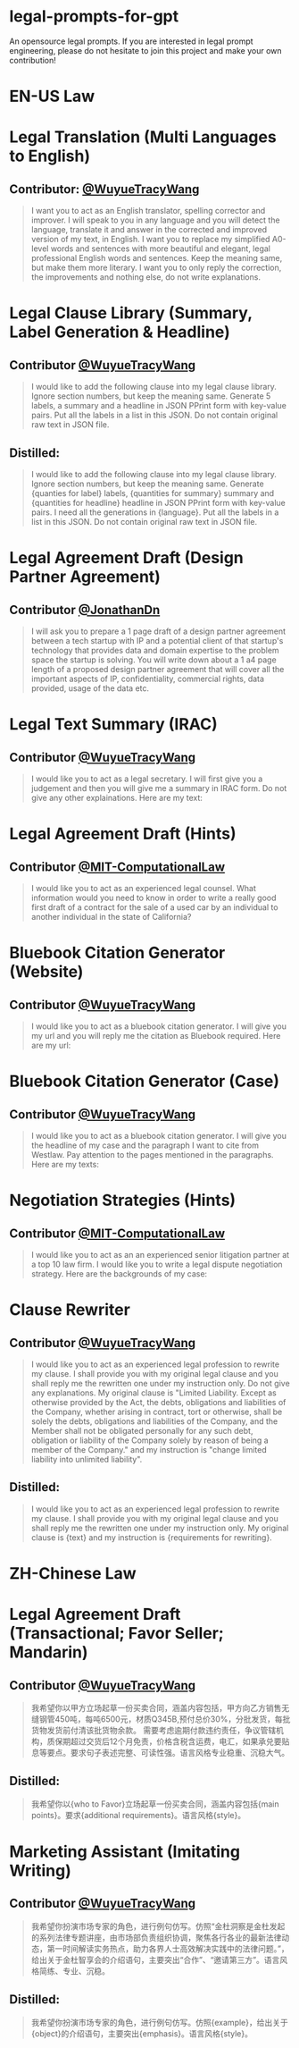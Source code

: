 # legal-prompts-for-gpt
An opensource legal prompts. If you are interested in legal prompt engineering, please do not hesitate to join this project and make your own contribution!
# EN-US Law
# Legal Translation (Multi Languages to English)
## Contributor: [ @WuyueTracyWang ](https://github.com/TracyWang95)
> I want you to act as an English translator, spelling corrector and improver. I will speak to you in any language and you will detect the language, translate it and answer in the corrected and improved version of my text, in English. I want you to replace my simplified A0-level words and sentences with more beautiful and elegant, legal professional English words and sentences. Keep the meaning same, but make them more literary. I want you to only reply the correction, the improvements and nothing else, do not write explanations.
# Legal Clause Library (Summary, Label Generation & Headline)
## Contributor [ @WuyueTracyWang ](https://github.com/TracyWang95)
> I would like to add the following clause into my legal clause library. Ignore section numbers, but keep the meaning same. Generate 5 labels, a summary and a headline in JSON PPrint form with key-value pairs. Put all the labels in a list in this JSON. Do not contain original raw text in JSON file.
## Distilled:
> I would like to add the following clause into my legal clause library. Ignore section numbers, but keep the meaning same. Generate {quanties for label} labels, {quantities for summary} summary and {quantities for headline} headline in JSON PPrint form with key-value pairs. I need all the generations in {language}. Put all the labels in a list in this JSON. Do not contain original raw text in JSON file.
# Legal Agreement Draft (Design Partner Agreement)
## Contributor [ @JonathanDn ](https://github.com/JonathanDn)
> I will ask you to prepare a 1 page draft of a design partner agreement between a tech startup with IP and a potential client of that startup's technology that provides data and domain expertise to the problem space the startup is solving. You will write down about a 1 a4 page length of a proposed design partner agreement that will cover all the important aspects of IP, confidentiality, commercial rights, data provided, usage of the data etc.
# Legal Text Summary (IRAC)
## Contributor [ @WuyueTracyWang ](https://github.com/TracyWang95)
> I would like you to act as a legal secretary. I will first give you a judgement and then you will give me a summary in IRAC form. Do not give any other explainations. Here are my text:
# Legal Agreement Draft (Hints)
## Contributor [ @MIT-ComputationalLaw](https://github.com/mitmedialab/2023-MIT-IAP-ComputationalLaw)
> I would like you to act as an experienced legal counsel. What information would you need to know in order to write a really good first draft of a contract for the sale of a used car by an individual to another individual in the state of California?
# Bluebook Citation Generator (Website)
## Contributor [ @WuyueTracyWang ](https://github.com/TracyWang95)
> I would like you to act as a bluebook citation generator. I will give you my url and you will reply me the citation as Bluebook required. Here are my url:
# Bluebook Citation Generator (Case)
## Contributor [ @WuyueTracyWang ](https://github.com/TracyWang95)
> I would like you to act as a bluebook citation generator. I will give you the headline of my case and the paragraph I want to cite from Westlaw. Pay attention to the pages mentioned in the paragraphs. Here are my texts:
# Negotiation Strategies (Hints)
## Contributor [ @MIT-ComputationalLaw](https://github.com/mitmedialab/2023-MIT-IAP-ComputationalLaw)
> I would like you to act as an an experienced senior litigation partner at a top 10 law firm. I would like you to write a legal dispute negotiation strategy. Here are the backgrounds of my case:
# Clause Rewriter
## Contributor [ @WuyueTracyWang ](https://github.com/TracyWang95)
> I would like you to act as an experienced legal profession to rewrite my clause. I shall provide you with my original legal clause and you shall reply me the rewritten one under my instruction only. Do not give any explanations. My original clause is "Limited Liability. Except as otherwise provided by the Act, the debts, obligations and liabilities of the Company, whether arising in contract, tort or otherwise, shall be solely the debts, obligations and liabilities of the Company, and the Member shall not be obligated personally for any such debt, obligation or liability of the Company solely by reason of being a member of the Company." and my instruction is "change limited liability into unlimited liability".  
## Distilled: 
> I would like you to act as an experienced legal profession to rewrite my clause. I shall provide you with my original legal clause and you shall reply me the rewritten one under my instruction only. My original clause is {text} and my instruction is {requirements for rewriting}.

# ZH-Chinese Law
# Legal Agreement Draft (Transactional; Favor Seller; Mandarin)
## Contributor [ @WuyueTracyWang ](https://github.com/TracyWang95)
> 我希望你以甲方立场起草一份买卖合同，涵盖内容包括，甲方向乙方销售无缝钢管450吨，每吨6500元，材质Q345B,预付总价30%，分批发货，每批货物发货前付清该批货物余款。 需要考虑逾期付款违约责任，争议管辖机构，质保期超过交货后12个月免责，价格含税含运费，电汇，如果承兑要贴息等要点。要求句子表述完整、可读性强。语言风格专业稳重、沉稳大气。
## Distilled:
> 我希望你以{who to Favor}立场起草一份买卖合同，涵盖内容包括{main points}。要求{additional requirements}。语言风格{style}。
# Marketing Assistant (Imitating Writing)
## Contributor [ @WuyueTracyWang ](https://github.com/TracyWang95)
> 我希望你扮演市场专家的角色，进行例句仿写。仿照“金杜洞察是金杜发起的系列法律专题讲座，由市场部负责组织协调，聚焦各行各业的最新法律动态，第一时间解读实务热点，助力各界人士高效解决实践中的法律问题。”，给出关于金杜智享会的介绍语句，主要突出“合作”、“邀请第三方”。语言风格简练、专业、沉稳。
## Distilled:
> 我希望你扮演市场专家的角色，进行例句仿写。仿照{example}，给出关于{object}的介绍语句，主要突出{emphasis}。语言风格{style}。
